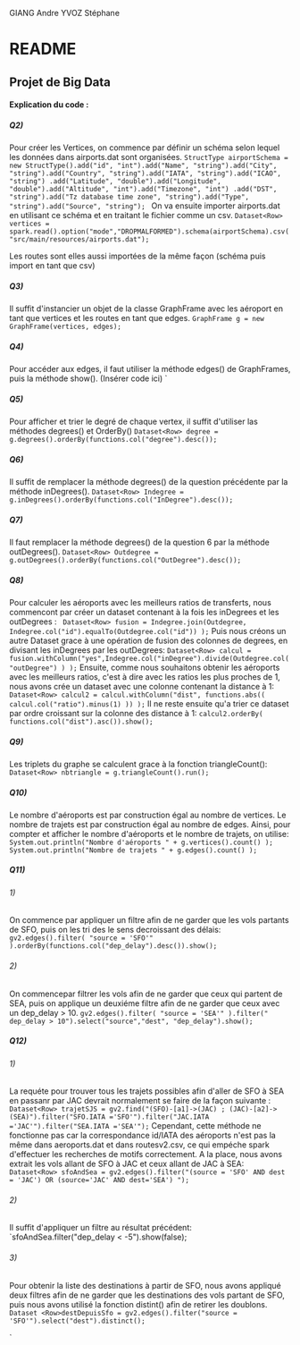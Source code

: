 GIANG Andre
YVOZ Stéphane
# README
## Projet de Big Data

#### Explication du code :

##### Q2)
Pour créer les Vertices, on commence par définir un schéma selon lequel les données dans airports.dat sont organisées.
`StructType airportSchema = new StructType().add("id", "int").add("Name", "string").add("City", "string").add("Country", "string").add("IATA", "string").add("ICAO", "string")
                .add("Latitude", "double").add("Longitude", "double").add("Altitude", "int").add("Timezone", "int")
                .add("DST", "string").add("Tz database time zone", "string").add("Type", "string").add("Source", "string");
 `
On va ensuite importer airports.dat en utilisant ce schéma et en traitant le fichier comme un csv.
`Dataset<Row> vertices = spark.read().option("mode","DROPMALFORMED").schema(airportSchema).csv("src/main/resources/airports.dat");`

Les routes sont elles aussi importées de la même façon (schéma puis import en tant que csv)

##### Q3)
Il suffit d'instancier un objet de la classe GraphFrame avec les aéroport en tant que vertices et les routes en tant que edges.
    `GraphFrame g = new GraphFrame(vertices, edges);`

##### Q4)
Pour accéder aux edges, il faut utiliser la méthode edges() de GraphFrames, puis la méthode show().
 (Insérer code ici)
`
##### Q5)
Pour afficher et trier le degré de chaque vertex, il suffit d'utiliser las méthodes degrees() et OrderBy()
`Dataset<Row> degree = g.degrees().orderBy(functions.col("degree").desc());`

##### Q6)
Il suffit de remplacer la méthode degrees() de la question précédente par la méthode inDegrees().
`Dataset<Row> Indegree = g.inDegrees().orderBy(functions.col("InDegree").desc());`

##### Q7)
Il faut remplacer la méthode degrees() de la question 6 par la méthode outDegrees().
`Dataset<Row> Outdegree = g.outDegrees().orderBy(functions.col("OutDegree").desc());`
##### Q8)
Pour calculer les aéroports avec les meilleurs ratios de transferts, nous commencont par créer un dataset contenant à la fois les inDegrees et les outDegrees :
` Dataset<Row> fusion = Indegree.join(Outdegree, Indegree.col("id").equalTo(Outdegree.col("id")) );`
Puis nous créons un autre Dataset grace à une opération de fusion des colonnes de degrees, en divisant les inDegrees par les outDegrees:
`Dataset<Row> calcul = fusion.withColumn("yes",Indegree.col("inDegree").divide(Outdegree.col("outDegree") ) );`
Ensuite, comme nous souhaitons obtenir les aéroports avec les meilleurs ratios, c'est à dire avec les ratios les plus proches de 1, nous avons crée un dataset avec une colonne contenant la distance à 1:
`Dataset<Row> calcul2 = calcul.withColumn("dist", functions.abs(( calcul.col("ratio").minus(1) )) );`
Il ne reste ensuite qu'a trier ce dataset par ordre croissant sur la colonne des distance à 1:
`calcul2.orderBy( functions.col("dist").asc()).show();`

##### Q9)
Les triplets du graphe se calculent grace à la fonction triangleCount():
`Dataset<Row> nbtriangle = g.triangleCount().run();`

##### Q10)
Le nombre d'aéroports est par construction égal au nombre de vertices.
Le nombre de trajets est par construction égal au nombre de edges.
Ainsi, pour compter et afficher le nombre d'aéroports et le nombre de trajets, on utilise:
`System.out.println("Nombre d'aéroports " + g.vertices().count() );
       System.out.println("Nombre de trajets " + g.edges().count() );`

##### Q11)
###### 1)
On commence par appliquer un filtre afin de ne garder que les vols partants de SFO, puis on les tri des le sens decroissant des délais:
`gv2.edges().filter( "source = 'SFO'" ).orderBy(functions.col("dep_delay").desc()).show();`
###### 2)
On commencepar filtrer les vols afin de ne garder que ceux qui partent de SEA, puis on applique un deuxiéme filtre afin de ne garder que ceux avec un dep_delay > 10.
`gv2.edges().filter( "source = 'SEA'" ).filter(" dep_delay > 10").select("source","dest", "dep_delay").show();`

##### Q12)
###### 1)
La requéte pour trouver tous les trajets possibles afin d'aller de SFO à SEA en passanr par JAC devrait normalement se faire de la façon suivante :
`Dataset<Row> trajetSJS = gv2.find("(SFO)-[a1]->(JAC) ; (JAC)-[a2]->(SEA)").filter("SFO.IATA ='SFO'").filter("JAC.IATA ='JAC'").filter("SEA.IATA ='SEA'");`
Cependant, cette méthode ne fonctionne pas car la correspondance id/IATA des aéroports n'est pas la même dans aeroports.dat et dans routesv2.csv, ce qui empéche spark d'effectuer les recherches de motifs correctement.
A la place, nous avons extrait les vols allant de SFO à JAC et ceux allant de JAC à SEA:
`Dataset<Row> sfoAndSea = gv2.edges().filter("(source = 'SFO' AND dest = 'JAC') OR (source='JAC' AND dest='SEA') ");`
###### 2)
Il suffit d'appliquer un filtre au résultat précédent:
`sfoAndSea.filter("dep_delay < -5").show(false);

###### 3)
Pour obtenir la liste des destinations à partir de SFO, nous avons appliqué deux filtres afin de ne garder que les destinations des vols partant de SFO, puis nous avons utilisé la fonction distint() afin de retirer les doublons.
`Dataset <Row>destDepuisSfo = gv2.edges().filter("source = 'SFO'").select("dest").distinct();`

`
